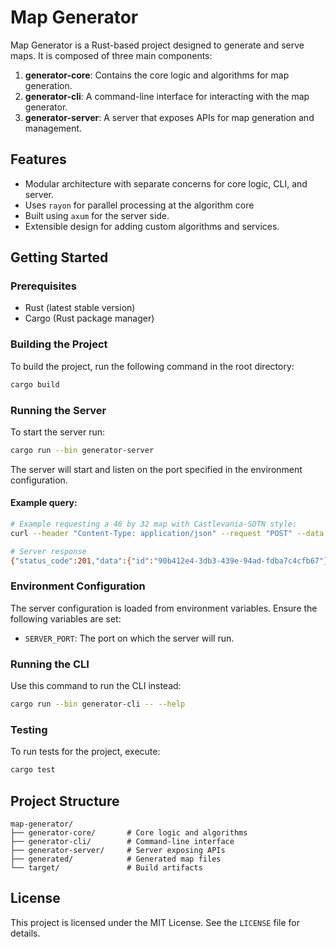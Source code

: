 # Map Generator

Map Generator is a Rust-based project designed to generate and serve maps. It is composed of three main components:

1. **generator-core**: Contains the core logic and algorithms for map generation.
2. **generator-cli**: A command-line interface for interacting with the map generator.
3. **generator-server**: A server that exposes APIs for map generation and management.

## Features
- Modular architecture with separate concerns for core logic, CLI, and server.
- Uses `rayon` for parallel processing at the algorithm core
- Built using `axum` for the server side.
- Extensible design for adding custom algorithms and services.

## Getting Started

### Prerequisites
- Rust (latest stable version)
- Cargo (Rust package manager)

### Building the Project
To build the project, run the following command in the root directory:
```bash
cargo build
```

### Running the Server
To start the server run:
```bash
cargo run --bin generator-server
```

The server will start and listen on the port specified in the environment configuration. 

#### Example query:
```bash
# Example requesting a 46 by 32 map with Castlevania-SOTN style:
curl --header "Content-Type: application/json" --request "POST" --data '{"columns": 46, "rows": 32, "style": "castlevania-sotn"}' http://localhost:5432/api/map

# Server response
{"status_code":201,"data":{"id":"90b412e4-3db3-439e-94ad-fdba7c4cfb67"}}
```

### Environment Configuration
The server configuration is loaded from environment variables. Ensure the following variables are set:
- `SERVER_PORT`: The port on which the server will run.

### Running the CLI
Use this command to run the CLI instead:
```bash
cargo run --bin generator-cli -- --help
```

### Testing
To run tests for the project, execute:
```bash
cargo test
```

## Project Structure
```
map-generator/
├── generator-core/       # Core logic and algorithms
├── generator-cli/        # Command-line interface
├── generator-server/     # Server exposing APIs
├── generated/            # Generated map files
└── target/               # Build artifacts
```

## License
This project is licensed under the MIT License. See the `LICENSE` file for details.